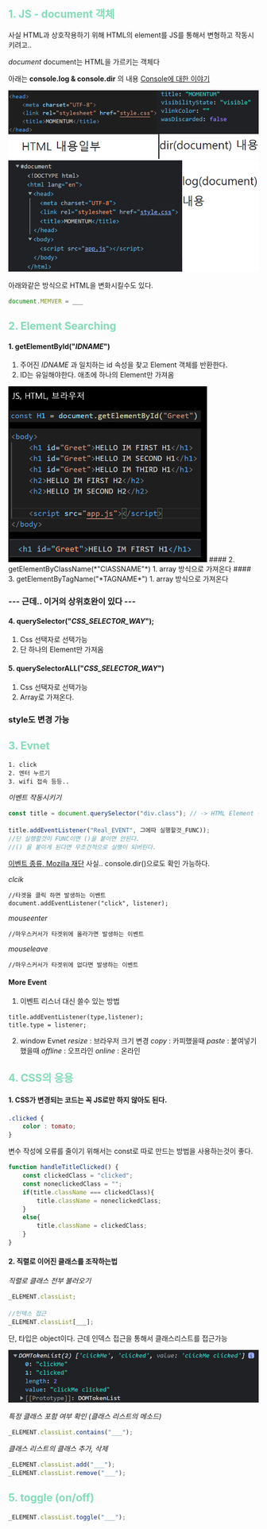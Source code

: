 ## <span style="color : #83dcb7;">1. JS - document 객체 </span>
사실 HTML과 상호작용하기 위해
HTML의 element를 JS를 통해서 변형하고 작동시키려고..

*document*
document는 HTML을 가르키는 객체다

아래는 **console.log & console.dir** 의 내용
[Console에 대한 이야기](./JS_QA_console.md)

![](2022-01-10-15-18-38.png)
![](2022-01-10-15-19-50.png)

아래와같은 방식으로 HTML을 변화시킬수도 있다.
```js
document.MEMVER = ___
```
## <span style="color : #83dcb7;">2. Element Searching </span>

#### 1. getElementById("*IDNAME*")
1. 주어진 *IDNAME* 과 일치하는 id 속성을 찾고 Element 객체를 반환한다.
2. ID는 유일해야한다. 애초에 하나의 Element만 가져옴
<img src="2022-01-11-01-09-17.png" width="400px">
#### 2. getElementByClassName(*"ClASSNAME"*)
1. array 방식으로 가져온다
#### 3. getElementByTagName("*TAGNAME*")
1. array 방식으로 가져온다

### --- 근데.. 이거의 상위호완이 있다 ---

#### 4. querySelector("*CSS_SELECTOR_WAY*");
1. Css 선택자로 선택가능
2. 단 하나의 Element만 가져옴
#### 5. querySelectorALL("*CSS_SELECTOR_WAY*")
1. Css 선택자로 선택가능
2. Array로 가져온다.

### style도 변경 가능


## <span style="color : #83dcb7;">3. Evnet </span>

```
1. click
2. 엔터 누르기
3. wifi 접속 등등..
```

*이벤트 작동시키기*
```js
const title = document.querySelector("div.class"); // -> HTML Element 선택하기

title.addEventListener("Real_EVENT", 그에따 실행할것_FUNC)); 
//단 실행할것이 FUNC이면 ()을 붙이면 안된다.
//() 을 붙이게 된다면 무조건적으로 실행이 되버린다.

```
[이벤트 종류, Mozilla 재단](https://developer.mozilla.org/en-US/docs/Web/API/HTMLElement)
사실.. console.dir()으로도 확인 가능하다.

*clcik*
```
//타겟을 클릭 하면 발생하는 이벤트
document.addEventListener("click", listener);
```

*mouseenter*
```
//마우스커서가 타겟위에 올라가면 발생하는 이벤트
```
*mouseleave*
```
//마우스커서가 타겟위에 없다면 발생하는 이벤트
```

#### More Event
1. 이벤트 리스너 대신 쓸수 있는 방법
```
title.addEventListener(type,listener);
title.type = listener;
```

2. window Evnet
*resize* : 브라우저 크기 변경
*copy* : 카피했을때
*paste* : 붙여넣기 했을때
*offline* : 오프라인
*online* : 온라인

## <span style="color : #83dcb7;"> 4. CSS의 응용 </span>

#### 1. CSS가 변경되는 코드는 꼭 JS로만 하지 않아도 된다.
```css
.clicked {
    color : tomato;
}
```
변수 작성에 오류를 줄이기 위해서는
const로 따로 만드는 방법을 사용하는것이 좋다.
```js
function handleTitleClicked() {
    const clickedClass = "clicked";
    const noneclickedClass = "";
    if(title.className === clickedClass){
        title.className = noneclickedClass;
    }
    else{
        title.className = clickedClass;
    }
}
```

#### 2. 직렬로 이어진 클래스를 조작하는법

*직렬로 클래스 전부 불러오기*
```js
_ELEMENT.classList;

//인덱스 접근
_ELEMENT.classList[___];
```
단, 타입은 object이다.
근데 인덱스 접근을 통해서 클래스리스트를 접근가능

![](2022-01-13-04-08-50.png)

*특정 클래스 포함 여부 확인 (클래스 리스트의 메소드)*
```js
_ELEMENT.classList.contains("___");
``` 

*클래스 리스트의 클래스 추가, 삭제*
```js
_ELEMENT.classList.add("___");
_ELEMENT.classList.remove("___");
``` 

## <span style="color : #83dcb7;"> 5. toggle (on/off) </span>
```js
_ELEMENT.classList.toggle("___");
```